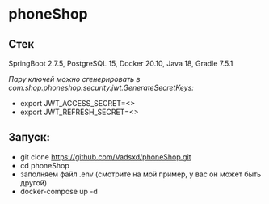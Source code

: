 # phoneShop

## Стек
SpringBoot 2.7.5, PostgreSQL 15, Docker 20.10, Java 18, Gradle 7.5.1

*Пару ключей можно сгенерировать в com.shop.phoneshop.security.jwt.GenerateSecretKeys:*
+ export JWT_ACCESS_SECRET=<>
+ export JWT_REFRESH_SECRET=<>

## Запуск:
+ git clone https://github.com/Vadsxd/phoneShop.git
+ cd phoneShop
+ заполняем файл .env (смотрите на мой пример, у вас он может быть другой)
+ docker-compose up -d
